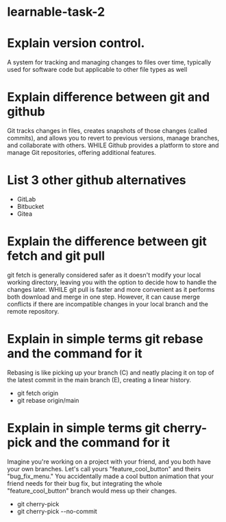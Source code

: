 # learnable-task-2

# Explain version control.
A system for tracking and managing changes to files over time, typically used for software code but applicable to other file types as well

# Explain difference between git and github
Git tracks changes in files, creates snapshots of those changes (called commits), and allows you to revert to previous versions, manage branches, and collaborate with others.
WHILE 
Github provides a platform to store and manage Git repositories, offering additional features.

# List 3 other github alternatives
- GitLab
- Bitbucket
- Gitea

# Explain the difference between git fetch and git pull
git fetch is generally considered safer as it doesn't modify your local working directory, leaving you with the option to decide how to handle the changes later.
WHILE
git pull is faster and more convenient as it performs both download and merge in one step. However, it can cause merge conflicts if there are incompatible changes in your local branch and the remote repository.

# Explain in simple terms git rebase and the command for it
Rebasing is like picking up your branch (C) and neatly placing it on top of the latest commit in the main branch (E), creating a linear history.
- git fetch origin
- git rebase origin/main

# Explain in simple terms git cherry-pick and the command for it 
Imagine you're working on a project with your friend, and you both have your own branches. Let's call yours "feature_cool_button" and theirs "bug_fix_menu." You accidentally made a cool button animation that your friend needs for their bug fix, but integrating the whole "feature_cool_button" branch would mess up their changes.
- git cherry-pick <commit-ID>
- git cherry-pick --no-commit <commit-ID>
